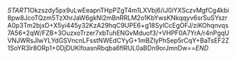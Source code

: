 $START$1Okzszdy5px9uLwEeapnTHpPZgT4m1LXVbj6/iJ0iYXSczvMgfCg4kbi8pw8JcoTQzm5TzXhrJaW6gkNl2mBnRRLM2o1KbYwsKNkqqyv6srSuSYszrA0p3Tm2bjxD+X5yi445y32KzA29hqC9UPE6+g18SylCcEgOFJ/ziKOhqnvqs7A56+2qW/FZB+3OuzxoTrzer7xbTuhENGvMduof3/+VHPF0A7YrA/r4nPgqUVNJWRsJlwYLYdGSVncnLFsstNWEdCYyG+1mBZlyPhSep5rCqY+BaTsEF2Z1SoYR3lr8ORp1+0DjDUKlfoasnRbqba6flRUL0aBDn9orJmnDw==$END$